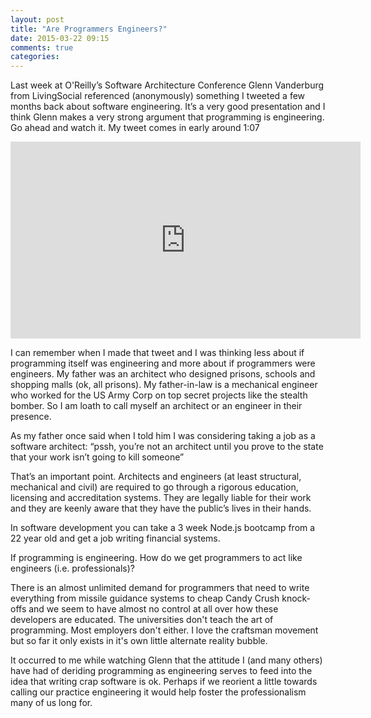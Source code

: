 ```yaml
---
layout: post
title: "Are Programmers Engineers?"
date: 2015-03-22 09:15
comments: true
categories:
---
```

Last week at O'Reilly’s Software Architecture Conference Glenn Vanderburg from LivingSocial referenced (anonymously) something I tweeted a few months back about software engineering. It’s a very good presentation and I think Glenn makes a very strong argument that programming is engineering. Go ahead and watch it. My tweet comes in early around 1:07

<iframe width="560" height="315" src="https://www.youtube.com/embed/zDEpeWQHtFU" frameborder="0" allowfullscreen></iframe>

I can remember when I made that tweet and I was thinking less about if programming itself was engineering and more about if programmers were engineers. My father was an architect who designed prisons, schools and shopping malls (ok, all prisons). My father-in-law is a mechanical engineer who worked for the US Army Corp on top secret projects like the stealth bomber. So I am loath to call myself an architect or an engineer in their presence.

As my father once said when I told him I was considering taking a job as a software architect: “pssh, you’re not an architect until you prove to the state that your work isn’t going to kill someone”

That’s an important point. Architects and engineers (at least structural, mechanical and civil) are required to go through a rigorous education, licensing and accreditation systems. They are legally liable for their work and they are keenly aware that they have the public’s lives in their hands.

In software development you can take a 3 week Node.js bootcamp from a 22 year old and get a job writing financial systems.

If programming is engineering. How do we get programmers to act like engineers (i.e. professionals)?

There is an almost unlimited demand for programmers that need to write everything from missile guidance systems to cheap Candy Crush knock-offs and we seem to have almost no control at all over how these developers are educated. The universities don't teach the art of programming. Most employers don't either. I love the craftsman movement but so far it only exists in it's own little alternate reality bubble.

It occurred to me while watching Glenn that the attitude I (and many others) have had of deriding programming as engineering serves to feed into the idea that writing crap software is ok. Perhaps if we reorient a little towards calling our practice engineering it would help foster the professionalism many of us long for.

